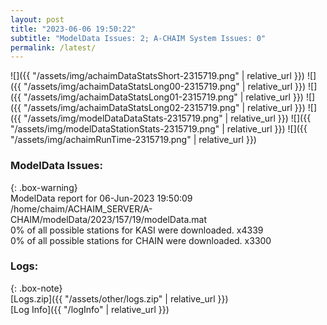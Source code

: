 ```yaml
---
layout: post
title: "2023-06-06 19:50:22"
subtitle: "ModelData Issues: 2; A-CHAIM System Issues: 0"
permalink: /latest/
---
```


![]({{ "/assets/img/achaimDataStatsShort-2315719.png" | relative_url }})
![]({{ "/assets/img/achaimDataStatsLong00-2315719.png" | relative_url }})
![]({{ "/assets/img/achaimDataStatsLong01-2315719.png" | relative_url }})
![]({{ "/assets/img/achaimDataStatsLong02-2315719.png" | relative_url }})
![]({{ "/assets/img/modelDataDataStats-2315719.png" | relative_url }})
![]({{ "/assets/img/modelDataStationStats-2315719.png" | relative_url }})
![]({{ "/assets/img/achaimRunTime-2315719.png" | relative_url }})


### ModelData Issues:  
  
{: .box-warning}  
 ModelData report for 06-Jun-2023 19:50:09   
 /home/chaim/ACHAIM_SERVER/A-CHAIM/modelData/2023/157/19/modelData.mat   
 0% of all possible stations for KASI were downloaded. x4339   
 0% of all possible stations for CHAIN were downloaded. x3300   
  


### Logs:  
  
{: .box-note}  
[Logs.zip]({{ "/assets/other/logs.zip" | relative_url }})  
[Log Info]({{ "/logInfo" | relative_url }})  
